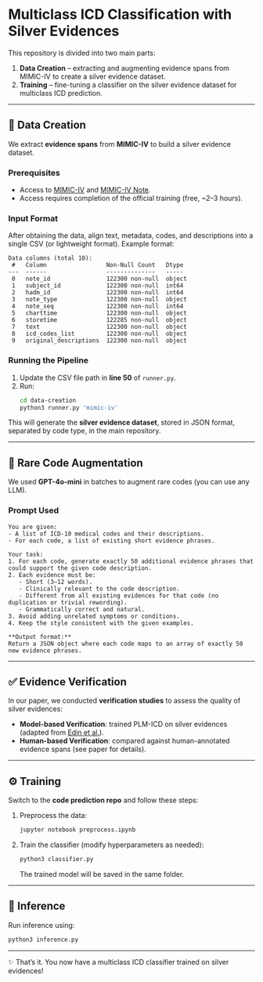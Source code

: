 # Multiclass ICD Classification with Silver Evidences

This repository is divided into two main parts:  

1. **Data Creation** – extracting and augmenting evidence spans from MIMIC-IV to create a silver evidence dataset.  
2. **Training** – fine-tuning a classifier on the silver evidence dataset for multiclass ICD prediction.  

---

## 📘 Data Creation  

We extract **evidence spans** from **MIMIC-IV** to build a silver evidence dataset.  

### Prerequisites  
- Access to [MIMIC-IV](https://physionet.org/content/mimiciv/2.2/) and [MIMIC-IV Note](https://physionet.org/content/mimic-iv-note/2.2/).  
- Access requires completion of the official training (free, ~2–3 hours).  

### Input Format  
After obtaining the data, align text, metadata, codes, and descriptions into a single CSV (or lightweight format). Example format:  

```
Data columns (total 10):
 #   Column                 Non-Null Count   Dtype 
---  ------                 --------------   ----- 
 0   note_id                122300 non-null  object
 1   subject_id             122300 non-null  int64 
 2   hadm_id                122300 non-null  int64 
 3   note_type              122300 non-null  object
 4   note_seq               122300 non-null  int64 
 5   charttime              122300 non-null  object
 6   storetime              122285 non-null  object
 7   text                   122300 non-null  object
 8   icd_codes_list         122300 non-null  object
 9   original_descriptions  122300 non-null  object
```

### Running the Pipeline  
1. Update the CSV file path in **line 50** of `runner.py`.  
2. Run:  
   ```bash
   cd data-creation
   python3 runner.py 'mimic-iv'
   ```  

This will generate the **silver evidence dataset**, stored in JSON format, separated by code type, in the main repository.  

---

## 🔄 Rare Code Augmentation  

We used **GPT-4o-mini** in batches to augment rare codes (you can use any LLM).  

### Prompt Used  
```text
You are given:
- A list of ICD-10 medical codes and their descriptions.
- For each code, a list of existing short evidence phrases.

Your task:
1. For each code, generate exactly 50 additional evidence phrases that could support the given code description.
2. Each evidence must be:
   - Short (3–12 words).
   - Clinically relevant to the code description.
   - Different from all existing evidences for that code (no duplication or trivial rewording).
   - Grammatically correct and natural.
3. Avoid adding unrelated symptoms or conditions.
4. Keep the style consistent with the given examples.

**Output format:**
Return a JSON object where each code maps to an array of exactly 50 new evidence phrases.
```

---

## ✅ Evidence Verification  

In our paper, we conducted **verification studies** to assess the quality of silver evidences:  
- **Model-based Verification**: trained PLM-ICD on silver evidences (adapted from [Edin et al.](https://github.com/JoakimEdin/medical-coding-reproducibility)).  
- **Human-based Verification**: compared against human-annotated evidence spans (see paper for details).  

---

## ⚙️ Training  

Switch to the **code prediction repo** and follow these steps:  

1. Preprocess the data:  
   ```bash
   jupyter notebook preprocess.ipynb
   ```  

2. Train the classifier (modify hyperparameters as needed):  
   ```bash
   python3 classifier.py
   ```  

   The trained model will be saved in the same folder.  

---

## 🔮 Inference  

Run inference using:  
```bash
python3 inference.py
```  

---

✨ That’s it. You now have a multiclass ICD classifier trained on silver evidences!
